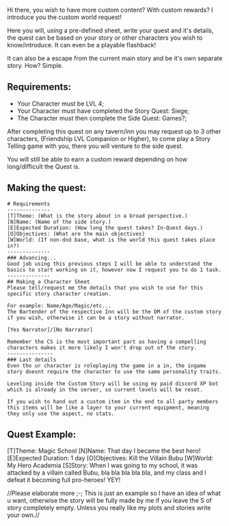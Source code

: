 Hi there, you wish to have more custom content? With custom rewards? I introduce you the custom world request!

Here you will, using a pre-defined sheet, write your quest and it's details, the quest can be based on your story or other characters you wish to know/introduce. It can even be a playable flashback!

It can also be a escape from the current main story and be it's own separate story. How? Simple.

## Requirements:

- Your Character must be LVL 4;
- Your Character must have completed the Story Quest: Siege;
- The Character must then complete the Side Quest: Games?;

After completing this quest on any tavern/inn you may request up to 3 other characters, (Friendship LVL Companion or Higher), to come play a Story Telling game with you, there you will venture to the side quest.

You will still be able to earn a custom reward depending on how long/difficult the Quest is.

## Making the quest:

```
# Requirements
--------------
[T]Theme: (What is the story about in a broad perspective.)
[N]Name: (Name of the side story.)
[E]Expected Duration: (How long the quest takes? In-Quest days.)
[O]Objectives: (What are the main objectives)
[W]World: (If non-dnd base, what is the world this quest takes place in?)
--------------
### Advancing...
Good job using this previous steps I will be able to understand the basics to start working on it, however now I request you to do 1 task.
--------------
## Making a Character Sheet
Please tell/request me the details that you wish to use for this specific story character creation.

For example: Name/Age/Magic/etc...
The Bartender of the respective Inn will be the DM of the custom story if you wish, otherwise it can be a story without narrator.

[Yes Narrator]/[No Narrator]

Remember the CS is the most important part as having a compelling characters makes it more likely I won't drop out of the story.
---------------
### Last details
Even tho ur character is roleplaying the game in a in, the ingame story doesnt require the character to use the same personality traits.

Leveling inside the Custom Story will be using my paid discord XP bot which is already in the server, so current levels will be reset.

If you wish to hand out a custom item in the end to all party members this items will be like a layer to your current equipment, meaning they only use the aspect, no stats.
```

## Quest Example:

[T]Theme: Magic School
[N]Name: That day I became the best hero!
[E]Expected Duration: 1 day
[O]Objectives: Kill the Villain Bubu
[W]World: My Hero Academia
[S]Story: When I was going to my school, it was attacked by a villain called Bubu, bla bla bla  bla bla, and my class and I defeat it becoming full pro-heroes! YEY!

//Please elaborate more ;-; This is just an example so I have an idea of what u want, otherwise the story will be fully made by me if you leave the S of story completely empty. Unless you really like my plots and stories write your own.//